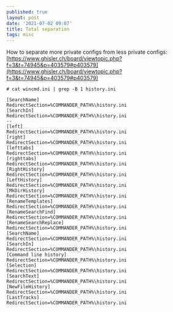 ```yaml
---
published: true
layout: post
date: '2021-07-02 09:07'
title: Total separation
tags: misc 
---
```

How to separate more private configs from less private configs:  
[https://www.ghisler.ch/board/viewtopic.php?f=3&t=74945&p=403579#p403579](https://www.ghisler.ch/board/viewtopic.php?f=3&t=74945&p=403579#p403579)

    # cat wincmd.ini | grep -B 1 history.ini

    [SearchName]
    RedirectSection=%COMMANDER_PATH%\history.ini
    [SearchIn]
    RedirectSection=%COMMANDER_PATH%\history.ini
    --
    [left]
    RedirectSection=%COMMANDER_PATH%\history.ini
    [right]
    RedirectSection=%COMMANDER_PATH%\history.ini
    [lefttabs]
    RedirectSection=%COMMANDER_PATH%\history.ini
    [righttabs]
    RedirectSection=%COMMANDER_PATH%\history.ini
    [RightHistory]
    RedirectSection=%COMMANDER_PATH%\history.ini
    [LeftHistory]
    RedirectSection=%COMMANDER_PATH%\history.ini
    [MkDirHistory]
    RedirectSection=%COMMANDER_PATH%\history.ini
    [RenameTemplates]
    RedirectSection=%COMMANDER_PATH%\history.ini
    [RenameSearchFind]
    RedirectSection=%COMMANDER_PATH%\history.ini
    [RenameSearchReplace]
    RedirectSection=%COMMANDER_PATH%\history.ini
    [SearchName]
    RedirectSection=%COMMANDER_PATH%\history.ini
    [SearchIn]
    RedirectSection=%COMMANDER_PATH%\history.ini
    [Command line history]
    RedirectSection=%COMMANDER_PATH%\history.ini
    [Selection]
    RedirectSection=%COMMANDER_PATH%\history.ini
    [SearchText]
    RedirectSection=%COMMANDER_PATH%\history.ini
    [NewFileHistory]
    RedirectSection=%COMMANDER_PATH%\history.ini
    [LastTracks]
    RedirectSection=%COMMANDER_PATH%\history.ini